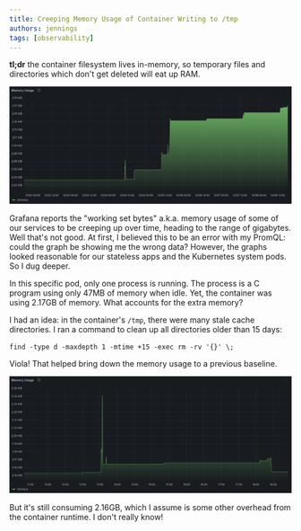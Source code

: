 ```yaml
---
title: Creeping Memory Usage of Container Writing to /tmp
authors: jennings
tags: [observability]
---
```


**tl;dr** the container filesystem lives in-memory, so temporary files and directories
which don't get deleted will eat up RAM.

![Graph of memory usage in the past week](./memory_usage_past_week.png)

<!--truncate-->

Grafana reports the "working set bytes" a.k.a. memory usage of some of our services to
be creeping up over time, heading to the range of gigabytes. Well that's not good.
At first, I believed this to be an error with my PromQL: could the graph
be showing me the wrong data? However, the graphs looked reasonable for our
stateless apps and the Kubernetes system pods. So I dug deeper.

In this specific pod, only one process is running. The process is a C program
using only 47MB of memory when idle. Yet, the container was using 2.17GB of memory.
What accounts for the extra memory?

I had an idea: in the container's `/tmp`, there were many stale cache directories.
I ran a command to clean up all directories older than 15 days:

```shell
find -type d -maxdepth 1 -mtime +15 -exec rm -rv '{}' \;
```

Viola! That helped bring down the memory usage to a previous baseline.

![Graph of memory usage after clean up](./memory_usage_after_cleaning.png)

But it's still consuming 2.16GB, which I assume is some other overhead from the container runtime.
I don't really know!
